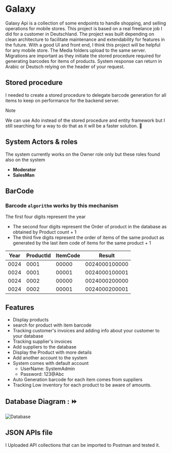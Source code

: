 # Galaxy

Galaxy Api is a collection of some endpoints to handle shopping, and selling operations for mobile stores.
This project is based on a real freelance job I did for a customer in Deutschland. The project was
built depending on clean architecture to facilitate maintenance and extendability for features in the future.
With a good UI and front end, I think this project will be helpful for any mobile store. The Media folders upload to the same
server. Migrations are important as they initiate the stored procedure required for generating barcodes for items of products.
System response can return in Arabic or Deutsch relying on the header of your request.

## Stored procedure

I needed to create a stored procedure to  delegate barcode generation for all items to keep on performance for the backend server.

> [!NOTE]
> We can use Ado instead of the stored procedure and entity framework but I still searching for a way to do that as it will be a faster solution. :loudspeaker:

## System Actors & roles

The system currently works on the Owner role only but these roles found also on the system

+ **Moderator**
+ **SalesMan**

## BarCode

### Barcode `algorithm` works by this mechanism

The first four digits represent the year
- The second four digits represent the Order of product in the database as obtained by Product count + 1
- The third five digits represent the order of items of the same product as generated by the last item code of items for the same product + 1



|     Year      |    ProductId  |     ItemCode   |    Result
| ------------- | ------------- | -------------- | -----------
|     0024      |      0001     |      00000     | 0024000100000
|     0024      |      0001     |      00001     | 0024000100001
|     0024      |      0002     |      00000     | 0024000200000
|     0024      |      0002     |      00001     | 0024000200001

## Features

* Display products
* search for product with item barcode
* Tracking customer's invoices and adding info about your customer to your database
* Tracking supplier's invoices
* Add suppliers to the database
* Display the Product with more details
* Add another account to the system
* System comes with default account
  * UserName: SystemAdmin
  * Password: 123@Abc
* Auto Generation barcode for each item comes from  suppliers
* Tracking Low inventory for each product to be aware of amounts.

## Database Diagram : :fast_forward:	

![Database](https://github.com/Omar-Alaa-Elzanaty/Galaxy-APIs/assets/94639386/b8ba63a7-8c8c-4614-bb77-6e13d79fbd22)


## JSON APIs file

I Uploaded API collections that can be imported to Postman and tested it.

